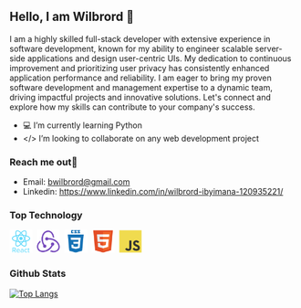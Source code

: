 ## Hello, I am Wilbrord 👋

I am a highly skilled full-stack developer with extensive experience in software development, known for my ability to
engineer scalable server-side applications and design user-centric UIs. My dedication to continuous improvement and
prioritizing user privacy has consistently enhanced application performance and reliability. I am eager to bring my
proven software development and management expertise to a dynamic team, driving impactful projects and innovative
solutions. Let's connect and explore how my skills can contribute to your company's success.

- 💻 I’m currently learning Python
- </> I’m looking to collaborate on any web development project


### Reach me out📱

  * Email: bwilbrord@gmail.com
  * Linkedin: https://www.linkedin.com/in/wilbrord-ibyimana-120935221/


### Top Technology
 
  <div>
  <img src="https://github.com/devicons/devicon/blob/master/icons/react/react-original-wordmark.svg" title="React" alt="React" width="40" height="40"/>&nbsp;
  <img src="https://github.com/devicons/devicon/blob/master/icons/redux/redux-original.svg" title="Redux" alt="Redux " width="40" height="40"/>&nbsp;
  <img src="https://github.com/devicons/devicon/blob/master/icons/css3/css3-plain-wordmark.svg"  title="CSS3" alt="CSS" width="40" height="40"/>&nbsp;
  <img src="https://github.com/devicons/devicon/blob/master/icons/html5/html5-original.svg" title="HTML5" alt="HTML" width="40" height="40"/>&nbsp;
  <img src="https://github.com/devicons/devicon/blob/master/icons/javascript/javascript-original.svg" title="JavaScript" alt="JavaScript" width="40" height="40"/>&nbsp;
</div>

### Github Stats

[![Top Langs](https://github-readme-stats.vercel.app/api/top-langs/?username=Habinezajanvier&layout=compact&theme=vision-friendly-dark)](https://github.com/anuraghazra/github-readme-stats)
